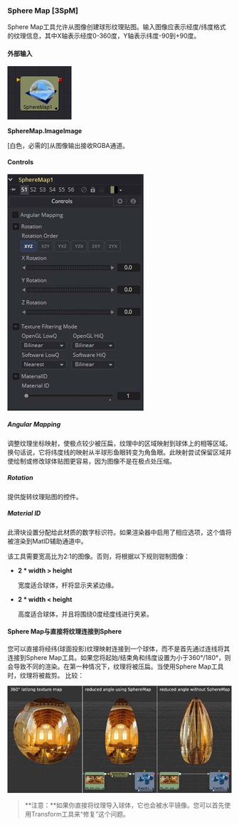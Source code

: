 ### Sphere Map [3SpM]

Sphere Map工具允许从图像创建球形纹理贴图。输入图像应表示经度/纬度格式的纹理信息，其中X轴表示经度0-360度，Y轴表示纬度-90到+90度。

#### 外部输入

 ![3SpM_tile](images/3SpM_tile.jpg)

**SphereMap.ImageImage**

[白色，必需的]从图像输出接收RGBA通道。

#### Controls

![3SpM_Controls](images/3SpM_Controls.jpg)

##### Angular Mapping

调整纹理坐标映射，使极点较少被压扁，纹理中的区域映射到球体上的相等区域。换句话说，它将纬度线的映射从半球形鱼眼转变为角鱼眼。此映射尝试保留区域并使绘制或修改球体贴图更容易，因为图像不是在极点处压缩。

##### Rotation

提供旋转纹理贴图的控件。

##### Material ID

此滑块设置分配给此材质的数字标识符。如果渲染器中启用了相应选项，这个值将被渲染到MatID辅助通道中。

该工具需要宽高比为2:1的图像。否则，将根据以下规则钳制图像：

- **2 * width > height**

  宽度适合球体，杆将显示夹紧边缘。

- **2 * width < height**

  高度适合球体，并且将围绕0度经度线进行夹紧。

#### Sphere Map与直接将纹理连接到Sphere

您可以直接将经纬(球面投影)纹理映射连接到一个球体，而不是首先通过连线将其连接到Sphere Map工具。如果您将起始/结束角和纬度设置为小于360°/180°，则会导致不同的渲染。在第一种情况下，纹理将被压扁。当使用Sphere Map工具时，纹理将被裁剪。
比较：

![3SpM_Compare](images/3SpM_Compare.jpg)

> **注意：**如果你直接将纹理导入球体，它也会被水平镜像。您可以首先使用Transform工具来“修复”这个问题。

